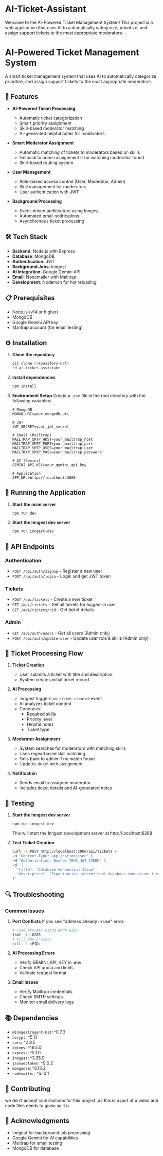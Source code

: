 # AI-Ticket-Assistant 

Welcome to the AI-Powered Ticket Management System!
This project is a web application that uses AI to automatically categorize, prioritize, and assign support tickets to the most appropriate moderators.

# AI-Powered Ticket Management System

A smart ticket management system that uses AI to automatically categorize, prioritize, and assign support tickets to the most appropriate moderators.

## 🚀 Features

- **AI-Powered Ticket Processing**

  - Automatic ticket categorization
  - Smart priority assignment
  - Skill-based moderator matching
  - AI-generated helpful notes for moderators

- **Smart Moderator Assignment**

  - Automatic matching of tickets to moderators based on skills
  - Fallback to admin assignment if no matching moderator found
  - Skill-based routing system

- **User Management**

  - Role-based access control (User, Moderator, Admin)
  - Skill management for moderators
  - User authentication with JWT

- **Background Processing**
  - Event-driven architecture using Inngest
  - Automated email notifications
  - Asynchronous ticket processing

## 🛠️ Tech Stack

- **Backend**: Node.js with Express
- **Database**: MongoDB
- **Authentication**: JWT
- **Background Jobs**: Inngest
- **AI Integration**: Google Gemini API
- **Email**: Nodemailer with Mailtrap
- **Development**: Nodemon for hot reloading

## 📋 Prerequisites

- Node.js (v14 or higher)
- MongoDB
- Google Gemini API key
- Mailtrap account (for email testing)

## ⚙️ Installation

1. **Clone the repository**

   ```bash
   git clone <repository-url>
   cd ai-ticket-assistant
   ```

2. **Install dependencies**

   ```bash
   npm install
   ```

3. **Environment Setup**
   Create a `.env` file in the root directory with the following variables:

   ```env
   # MongoDB
   MONGO_URI=your_mongodb_uri

   # JWT
   JWT_SECRET=your_jwt_secret

   # Email (Mailtrap)
   MAILTRAP_SMTP_HOST=your_mailtrap_host
   MAILTRAP_SMTP_PORT=your_mailtrap_port
   MAILTRAP_SMTP_USER=your_mailtrap_user
   MAILTRAP_SMTP_PASS=your_mailtrap_password

   # AI (Gemini)
   GEMINI_API_KEY=your_gemini_api_key

   # Application
   APP_URL=http://localhost:3000
   ```

## 🚀 Running the Application

1. **Start the main server**

   ```bash
   npm run dev
   ```

2. **Start the Inngest dev server**
   ```bash
   npm run inngest-dev
   ```

## 📝 API Endpoints

### Authentication

- `POST /api/auth/signup` - Register a new user
- `POST /api/auth/login` - Login and get JWT token

### Tickets

- `POST /api/tickets` - Create a new ticket
- `GET /api/tickets` - Get all tickets for logged-in user
- `GET /api/tickets/:id` - Get ticket details

### Admin

- `GET /api/auth/users` - Get all users (Admin only)
- `POST /api/auth/update-user` - Update user role & skills (Admin only)

## 🔄 Ticket Processing Flow

1. **Ticket Creation**

   - User submits a ticket with title and description
   - System creates initial ticket record

2. **AI Processing**

   - Inngest triggers `on-ticket-created` event
   - AI analyzes ticket content
   - Generates:
     - Required skills
     - Priority level
     - Helpful notes
     - Ticket type

3. **Moderator Assignment**

   - System searches for moderators with matching skills
   - Uses regex-based skill matching
   - Falls back to admin if no match found
   - Updates ticket with assignment

4. **Notification**
   - Sends email to assigned moderator
   - Includes ticket details and AI-generated notes

## 🧪 Testing

1. **Start the Inngest dev server**

   ```bash
   npm run inngest-dev
   ```

   This will start the Inngest development server at http://localhost:8288

2. **Test Ticket Creation**
   ```bash
   curl -X POST http://localhost:3000/api/tickets \
   -H "Content-Type: application/json" \
   -H "Authorization: Bearer YOUR_JWT_TOKEN" \
   -d '{
     "title": "Database Connection Issue",
     "description": "Experiencing intermittent database connection timeouts"
   }'
   ```

## 🔍 Troubleshooting

### Common Issues

1. **Port Conflicts**
   If you see "address already in use" error:

   ```bash
   # Find process using port 8288
   lsof -i :8288
   # Kill the process
   kill -9 <PID>
   ```

2. **AI Processing Errors**

   - Verify GEMINI_API_KEY in .env
   - Check API quota and limits
   - Validate request format

3. **Email Issues**
   - Verify Mailtrap credentials
   - Check SMTP settings
   - Monitor email delivery logs

## 📚 Dependencies

- `@inngest/agent-kit`: ^0.7.3
- `bcrypt`: ^5.1.1
- `cors`: ^2.8.5
- `dotenv`: ^16.5.0
- `express`: ^5.1.0
- `inngest`: ^3.35.0
- `jsonwebtoken`: ^9.0.2
- `mongoose`: ^8.13.2
- `nodemailer`: ^6.10.1

## 🤝 Contributing

we don't accept contributions for this project, as this is a part of a video and code files needs to given as it is.

## 🙏 Acknowledgments

- Inngest for background job processing
- Google Gemini for AI capabilities
- Mailtrap for email testing
- MongoDB for database
